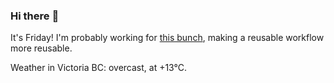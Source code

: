 ### Hi there :wave:

It's Friday! I'm probably working for [this bunch](https://github.com/kohofinancial), making a reusable workflow more reusable.

Weather in Victoria BC: overcast, at +13°C.

